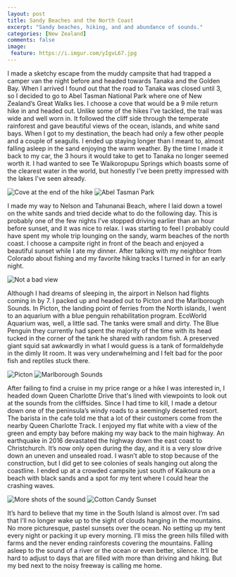 ```yaml
---
layout: post
title: Sandy Beaches and the North Coast
excerpt: "Sandy beaches, hiking, and and abundance of sounds."
categories: [New Zealand]
comments: false
image:
 feature: https://i.imgur.com/yIgvL67.jpg
---
```


I made a sketchy escape from the muddy campsite that had trapped a camper van the night before and headed towards Tanaka and the Golden Bay. When I arrived I found out that the road to Tanaka was closed until 3, so I decided to go to Abel Tasman National Park where one of New Zealand’s Great Walks lies. I choose a cove that would be a 9 mile return hike in and headed out. Unlike some of the hikes I’ve tackled, the trail was wide and well worn in. It followed the cliff side through the temperate rainforest and gave beautiful views of the ocean, islands, and white sand bays. When I got to my destination, the beach had only a few other people and a couple of seagulls. I ended up staying longer than I meant to, almost falling asleep in the sand enjoying the warm weather. By the time I made it back to my car, the 3 hours it would take to get to Tanaka no longer seemed worth it. I had wanted to see Te Waikoropupu Springs which boasts some of the clearest water in the world, but honestly I’ve been pretty impressed with the lakes I’ve seen already.

![Cove at the end of the hike](https://i.imgur.com/oqR4RpCl.jpg) ![Abel Tasman Park](https://i.imgur.com/cxUvw3rl.jpg)

I made my way to Nelson and Tahunanai Beach, where I laid down a towel on the white sands and tried decide what to do the following day. This is probably one of the few nights I’ve stopped driving earlier than an hour before sunset, and it was nice to relax. I was starting to feel I probably could have spent my whole trip lounging on the sandy, warm beaches of the north coast. I choose a campsite right in front of the beach and enjoyed a beautiful sunset while I ate my dinner. After talking with my neighbor from Colorado about fishing and my favorite hiking tracks I turned in for an early night.

![Not a bad view](https://i.imgur.com/zM5PjjPl.jpg)

Although I had dreams of sleeping in, the airport in Nelson had flights coming in by 7. I packed up and headed out to Picton and the Marlborough Sounds. In Picton, the landing point of ferries from the North islands, I went to an aquarium with a blue penguin rehabilitation program. EcoWorld Aquarium was, well, a little sad. The tanks were small and dirty. The Blue Penguin they currently had spent the majority of the time with its head tucked in the corner of the tank he shared with random fish. A preserved giant squid sat awkwardly in what I would guess is a tank of formaldehyde in the dimly lit room. It was very underwhelming and I felt bad for the poor fish and reptiles stuck there.

![Picton](https://i.imgur.com/zLgCSmRl.jpg) ![Marlborough Sounds](https://i.imgur.com/g72LwQ0l.jpg)

After failing to find a cruise in my price range or a hike I was interested in, I headed down Queen Charlotte Drive that's lined with viewpoints to look out at the sounds from the cliffsides. Since I had time to kill, I made a detour down one of the peninsula’s windy roads to a seemingly deserted resort. The barista in the cafe told me that a lot of their customers come from the nearby Queen Charlotte Track. I enjoyed my flat white with a view of the green and empty bay before making my way back to the main highway. An earthquake in 2016 devastated the highway down the east coast to Christchurch. It’s now only open during the day, and it is a very slow drive down an uneven and unsealed road. I wasn’t able to stop because of the construction, but I did get to see colonies of seals hanging out along the coastline. I ended up at a crowded campsite just south of Kaikoura on a beach with black sands and a spot for my tent where I could hear the crashing waves.


![More shots of the sound](https://i.imgur.com/fshep5sl.jpg) ![Cotton Candy Sunset](https://i.imgur.com/q5f4PMPl.jpg)

It’s hard to believe that my time in the South Island is almost over. I’m sad that I’ll no longer wake up to the sight of clouds hanging in the mountains. No more picturesque, pastel sunsets over the ocean. No setting up my tent every night or packing it up every morning. I’ll miss the green hills filled with farms and the never ending rainforests covering the mountains. Falling asleep to the sound of a river or the ocean or even better, silence. It’ll be hard to adjust to days that are filled with more than driving and hiking. But my bed next to the noisy freeway is calling me home.
